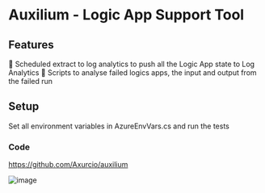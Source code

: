 
# Auxilium - Logic App Support Tool

## Features

	Scheduled extract to log analytics to push all the Logic App state to Log Analytics
	Scripts to analyse failed logics apps, the input and output from the failed run

## Setup

Set all environment variables in AzureEnvVars.cs and run the tests

### Code

<a href="https://github.com/Axurcio/auxilium" target="_blank">https://github.com/Axurcio/auxilium</a>


![image](https://user-images.githubusercontent.com/662868/117080082-b552a700-ad6f-11eb-93d2-692711c0e6ed.png)


